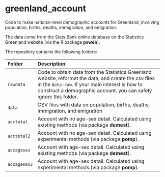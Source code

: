 
<!-- README.md is generated from README.Rmd. Please edit that file -->

# greenland\_account

Code to make national-level demographic accounts for Greenland,
involving population, births, deaths, immigration, and emigration.

The data come from the Stats Bank online database on the Statistics
Greenland website (via the R package **pxweb**).

The repository contains the following folders:

| Folder       | Description                                                                                                                                                                                                                   |
|:-------------|:------------------------------------------------------------------------------------------------------------------------------------------------------------------------------------------------------------------------------|
| `rawdata`    | Code to obtain data from the Statistics Greenland website, reformat the data, and create the csv files in the `data-raw`. If your main interest is how to construct a demographic account, you can safely ignore this folder. |
| `data`       | CSV files with data on population, births, deaths, immigration, and emigration                                                                                                                                                |
| `acctotal`   | Account with no age-sex detail. Calculated using existing methods (via package **demest**).                                                                                                                                   |
| `acctotal2`  | Account with no age-sex detail. Calculated using experimental methods (via package **pomp**).                                                                                                                                 |
| `accagesex`  | Account with age-sex detail. Calculated using existing methods (via package **demest**).                                                                                                                                      |
| `accagesex2` | Account with age-sex detail. Calculated using experimental methods (via package **pomp**).                                                                                                                                    |
